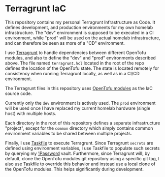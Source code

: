 # Terragrunt IaC

This repository contains my personal Terragrunt Infrastructure as Code. It defines development, and production environments for my own homelab infrastructure. The "dev" environment is supposed to be executed in a CI environment, while "prod" will be used on the actual homelab infrastructure, and can therefore be seen as more of a "CD" environment.

I use [Terragrunt](https://terragrunt.gruntwork.io/) to handle dependencies between different OpenTofu modules, and also to define the "dev" and "prod" environments described above. The file named `terragrunt.hcl` located in the root of the repo defines the location of the OpenTofu state. The state is located remotely for consistency when running Terragrunt locally, as well as in a CI/CD environment.

The Terragrunt files in this repository uses [OpenTofu modules](https://github.com/Erik142/tofu-modules) as the IaC source code.

Currently only the `dev` environment is actively used. The `prod` environment will be used once I have replaced my current homelab hardware (single host) with multiple hosts.

Each directory in the root of this repository defines a separate infrastructure "project", except for the `common` directory which simply contains common environment variables to be shared between multiple projects.

Finally, I use [Taskfile](https://taskfile.dev/) to execute Terragrunt. Since Terragrunt `secrets` are defined using environment variables, I use Taskfile to populate such secrets by querying my [1Password](https://1password.com/) vault. Furthermore, since Terragrunt will, by default, clone the OpenTofu modules git repository using a specific git tag, I also use Taskfile to override this behavior and instead use a local clone of the OpenTofu modules. This helps significantly during development.
